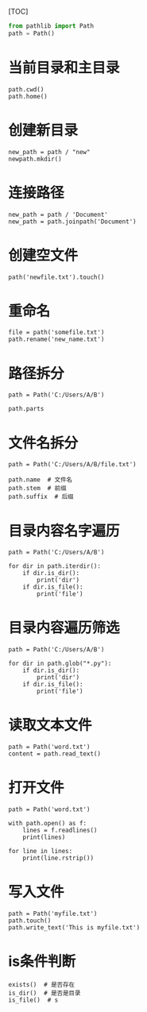 [TOC]

```python
from pathlib import Path
path = Path()
```

# 当前目录和主目录

```
path.cwd()
path.home()
```

# 创建新目录

```
new_path = path / "new"
newpath.mkdir()
```

# 连接路径

```
new_path = path / 'Document'
new_path = path.joinpath('Document')
```

# 创建空文件

```
path('newfile.txt').touch()
```

# 重命名

```
file = path('somefile.txt')
path.rename('new_name.txt')
```

# 路径拆分

```
path = Path('C:/Users/A/B')

path.parts
```

# 文件名拆分

```
path = Path('C:/Users/A/B/file.txt')

path.name  # 文件名
path.stem  # 前缀
path.suffix  # 后缀
```

# 目录内容名字遍历

```
path = Path('C:/Users/A/B')

for dir in path.iterdir():
	if dir.is_dir():
		print('dir')
	if dir.is_file():
		print('file')
```

# 目录内容遍历筛选

```
path = Path('C:/Users/A/B')

for dir in path.glob("*.py"):
	if dir.is_dir():
		print('dir')
	if dir.is_file():
		print('file')
```

# 读取文本文件

```
path = Path('word.txt')
content = path.read_text()
```

# 打开文件

```
path = Path('word.txt')

with path.open() as f:
	lines = f.readlines()
	print(lines)
	
for line in lines:
	print(line.rstrip())
```

# 写入文件

```
path = Path('myfile.txt')
path.touch()
path.write_text('This is myfile.txt')
```

# is条件判断

```
exists()  # 是否存在
is_dir()  # 是否是目录
is_file()  # s
```



